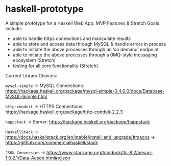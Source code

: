 # haskell-prototype

A simple prototype for a Haskell Web App. MVP Features & Stretch Goals Include:

- able to handle https connections and manipulate results
- able to store and access data through MySQL & handle errors in process
- able to initiate the above processes through an ‘on demand’ endpoint
- able to initiate the above processes through a 0MQ-style messaging ecosystem (Stretch)
- testing for all core functionality (Stretch)

Current Library Choices:

`mysql-simple` -> MySQL Connections:
https://hackage.haskell.org/package/mysql-simple-0.4.0.0/docs/Database-MySQL-Simple.html

`http-conduit` -> HTTPS Connections:
https://hackage.haskell.org/package/http-conduit-2.2.3

`happstack` -> Server:
https://hackage.haskell.org/package/happstack

`HaskellStack`
  -> https://docs.haskellstack.org/en/stable/install_and_upgrade/#macos
  -> https://github.com/commercialhaskell/stack

`JSON Conversion`
  -> https://www.stackage.org/haddock/lts-8.2/aeson-1.0.2.1/Data-Aeson.html#v:json
